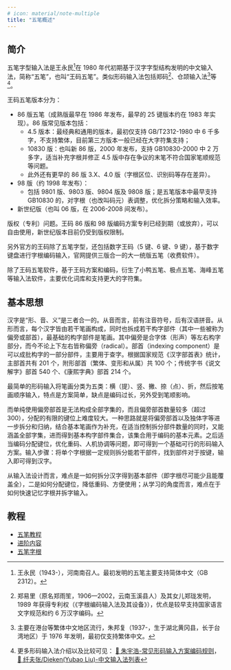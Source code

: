```yaml
---
# icon: material/note-multiple
title: "五笔概述"
---
```


## 简介

五笔字型输入法是王永民[^1]在 1980 年代初期基于汉字字型结构发明的中文输入法，简称“五笔”，也叫“王码五笔”。类似形码输入法包括郑码[^2]、仓颉输入法[^3]等[^4]。

[^1]: 王永民（1943-），河南南召人。最初发明的五笔主要支持简体中文（GB 2312）。
[^2]: 郑易里（原名郑雨笙，1906—2002，云南玉溪县人）及其女儿郑珑发明，1989 年获得专利权（《字根编码输入法及其设备》），优点是较早支持国家语言文字规范和约 6 万汉字编码。
[^3]: 主要在港台等繁体中文地区流行，朱邦复（1937-，生于湖北黄冈县，长于台湾地区）于 1976 年发明，最初仅支持繁体中文。
[^4]: 更多形码输入法介绍以及比较可见：
  [:link: 朱宇浩-常见形码输入方案编码规则](https://yuhao.forfudan.com/docs/coding.html)，
  [:link: 纤夫张/Dieken(Yubao Liu)-中文输入法​列表](https://dieken.gitlab.io/posts/chinese-input-methods/)

王码五笔版本分为：

- 86 版五笔（成熟版最早在 1986 年发布，最早的 25 键版本约在 1983 年实现）。86 版常见版本包括：
  - 4.5 版本：最经典和通用的版本，最初仅支持 GB/T2312-1980 中 6 千多字，不支持繁体，目前第三方版本一般已经在大字符集支持；
  - 10830 版：也叫新 86 版，2000 年发布，支持 GB10830-2000 中 2 万多字，适当补充字根并修正 4.5 版中存在争议的末笔不符合国家笔顺规范等问题。
  - 此外还有更早的 86 版 3.X、4.0 版（字根区位、识别码等存在差异）。
- 98 版（约 1998 年发布）：
  - 包括 9801 版、9803 版、9804 版及 9808 版；是五笔版本中最早支持 GB10830 的，对字根（也改叫码元）表调整，优化拆分策略和输入效率。
- 新世纪版（也叫 06 版，在 2006-2008 间发布）。

版权（专利）问题。王码 86 版和 98 版编码方案专利已经到期（或放弃），可以自由使用，新世纪版本目前仍受到版权限制。

另外官方的王码除了五笔字型，还包括数字王码（5 键、6 键、9 键），基于数字键盘进行字根编码输入，官网提供三版合一的大一统版五笔（收费软件）。

除了王码五笔软件，基于王码方案和编码，衍生了小鸭五笔、极点五笔、海峰五笔等输入法软件，主要优化词库和支持更大的字符集。

## 基本思想

汉字是“形、音、义”是三者合一的。从音而言，前有注音符号，后有汉语拼音。从形而言，每个汉字皆由若干笔画构成，同时也拆成若干构字部件（其中一些被称为偏旁或部首），最基础的构字部件是笔画。其中偏旁是合字体（形声）等左右构字部分，而今不论上下左右皆称偏旁（radical）。部首（indexing component）是可以成批构字的一部分部件，主要用于查字。根据国家规范《汉字部首表》统计，主部首共有 201 个，附形部首（繁体、变形和从属）共 100 个；传统字书《说文解字》部首 540 个、《康熙字典》部首 214 个。

最简单的形码输入将笔画分类为五类：横（提）、竖、撇、捺（点）、折，然后按笔画顺序输入，特点是方案简单，缺点是编码过长，另外受到笔顺影响。

而单纯使用偏旁部首是无法构成全部字集的，而且偏旁部首数量较多（超过 300），分配的有限的键位上难度较大。一种思路就是将偏旁部首以及独体字等进一步拆分和归纳，结合基本笔画作为补充，在适当控制拆分部件数量的同时，又能涵盖全部字集，进而得到基本构字部件集合，该集合用于编码的基本元素。之后适当编码分配键位，优化重码、人机协调等问题，即可得到一个基础可行的形码输入方案。输入步骤：将单个字根据一定规则拆分能若干部件，找到部件对于按键，输入即可得到汉字。

从输入法设计而言，难点是一如何拆分汉字得到基本部件（即字根尽可能少且能覆盖全），二是如何分配键位，降低重码、方便使用；从学习的角度而言，难点在于如何快速记忆字根并拆字输入。

## 教程

- [五笔教程](./tutorial.md)
- [进阶内容](./advanced.md)
- [五笔字根](./roots.md)
